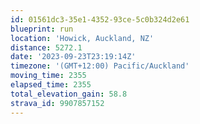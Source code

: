 ```yaml
---
id: 01561dc3-35e1-4352-93ce-5c0b324d2e61
blueprint: run
location: 'Howick, Auckland, NZ'
distance: 5272.1
date: '2023-09-23T23:19:14Z'
timezone: '(GMT+12:00) Pacific/Auckland'
moving_time: 2355
elapsed_time: 2355
total_elevation_gain: 58.8
strava_id: 9907857152
---
```

